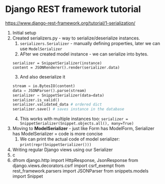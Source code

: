 # Django REST framework tutorial

https://www.django-rest-framework.org/tutorial/1-serialization/

1. Initial setup
2. Created serializers.py - way to serialize/deserialize instances.
    1. `serializers.Serializer` - manually defining properties, later we can use `ModelSerializer`
    2. AFter we created model instance - we can serialize into bytes.
   ```python3
   serializer = SnippetSerializer(instance)
   content = JSONRenderer().render(serializer.data)
   ```
    3. And also deserialize it
   ```python
   stream = io.BytesIO(content)
   data = JSONParser().parse(stream)
   serializer = SnippetSerializer(data=data)
   serializer.is_valid()
   serializer.validated_data # ordered dict
   serializer.save() # saves instance in the database
   ```
    4. This works with multiple instances too: `serializer = SnippetSerializer(Snippet.objects.all(), many=True)`
3. Moving to **ModelSerializer** - just like Form has ModelForm, Serializer has ModelSerializer = code is more concise
   1. We can print the actual code of model serializer: `print(repr(SnippetSerializer()))`
4. Writing regular Django views using our Serializer
5. c
6. dfrom django.http import HttpResponse, JsonResponse
from django.views.decorators.csrf import csrf_exempt
from rest_framework.parsers import JSONParser
from snippets.models import Snippet